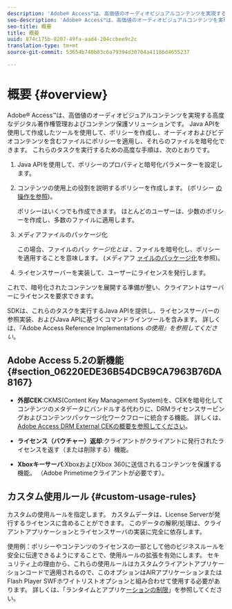 ```yaml
---
description: 'Adobe® Access™は、高価値のオーディオビジュアルコンテンツを実現する高度なデジタル著作権管理およびコンテンツ保護ソリューションです。 Java APIを使用して作成したツールを使用して、ポリシーを作成し、オーディオおよびビデオコンテンツを含むファイルにポリシーを適用し、それらのファイルを暗号化できます。 これらのタスクを実行するための高度な手順は、次のとおりです。 '
seo-description: 'Adobe® Access™は、高価値のオーディオビジュアルコンテンツを実現する高度なデジタル著作権管理およびコンテンツ保護ソリューションです。 Java APIを使用して作成したツールを使用して、ポリシーを作成し、オーディオおよびビデオコンテンツを含むファイルにポリシーを適用し、それらのファイルを暗号化できます。 これらのタスクを実行するための高度な手順は、次のとおりです。 '
seo-title: 概要
title: 概要
uuid: 874c175b-8207-49fa-aad4-204ccbee9c2c
translation-type: tm+mt
source-git-commit: 53654b740b03c6a79394d30704a41186d4655237

---
```



# 概要 {#overview}

Adobe® Access™は、高価値のオーディオビジュアルコンテンツを実現する高度なデジタル著作権管理およびコンテンツ保護ソリューションです。 Java APIを使用して作成したツールを使用して、ポリシーを作成し、オーディオおよびビデオコンテンツを含むファイルにポリシーを適用し、それらのファイルを暗号化できます。 これらのタスクを実行するための高度な手順は、次のとおりです。

1. Java APIを使用して、ポリシーのプロパティと暗号化パラメーターを設定します。
1. コンテンツの使用上の役割を説明するポリシーを作成します。 (ポリシー [の操作を参照](../../aaxs-protecting-content/content-working-with-policies/content-working-with-policies-overview.md))。

   ポリシーはいくつでも作成できます。 ほとんどのユーザーは、少数のポリシーを作成し、多数のファイルに適用します。

1. メディアファイルのパッケージ化

   この場合、ファイルのパッ *ケージ化とは* 、ファイルを暗号化し、ポリシーを適用することを意味します。 (メディアフ [ァイルのパッケージ化](../../aaxs-protecting-content/content-packaging-media-files/content-packaging-media-files-overview.md)を参照)。

1. ライセンスサーバーを実装して、ユーザーにライセンスを発行します。

これで、暗号化されたコンテンツを展開する準備が整い、クライアントはサーバーにライセンスを要求できます。

SDKは、これらのタスクを実行するJava APIを提供し、ライセンスサーバーの参照実装、およびJava APIに基づくコマンドラインツールを含みます。 詳しくは、『Adobe Access Reference Implementations *の使用』を参照してください*。

## Adobe Access 5.2の新機能 {#section_06220EDE36B54DCB9CA7963B76DA8167}

* **外部CEK**:CKMS(Content Key Management System)を、CEKを暗号化してコンテンツのメタデータにバンドルする代わりに、DRMライセンスサービングおよびコンテンツパッケージ化ワークフローに統合する機能。 詳しくは、 [Adobe Access DRM External CEKの概要を参照してください](../../aaxs-drm-xkey-mgmt/aaxs-drm-using-external-cek-overview.md)。

* **ライセンス（バウチャー）返却**:クライアントがクライアントに発行されたライセンスを返す（または削除する）機能。
* **Xboxキーサーバ**:XboxおよびXbox 360に送信されるコンテンツを保護する機能。 （Adobe Primetimeクライアントが必要です）。

## カスタム使用ルール {#custom-usage-rules}

カスタムの使用ルールを指定します。 カスタムデータは、License Serverが発行するライセンスに含めることができます。 このデータの解釈/処理は、クライアントアプリケーションとライセンスサーバの実装に完全に依存します。

使用例：ポリシーやコンテンツのライセンスの一部として他のビジネスルールを安全に伝達できるようにすることで、使用ルールの拡張を有効にします。 セキュリティ上の理由から、これらの使用ルールはカスタムクライアントアプリケーションコードで適用されるので、このオプションはAIRアプリケーションまたはFlash Player SWFホワイトリストオプションと組み合わせて使用する必要があります。 詳しくは、「ランタイムとアプリケ[ーションの制限](../../aaxs-protecting-content/content-introduction/content-usage-rules/content-runtime-application-restrictions/content-whitelist-air.md)」を参照してください。